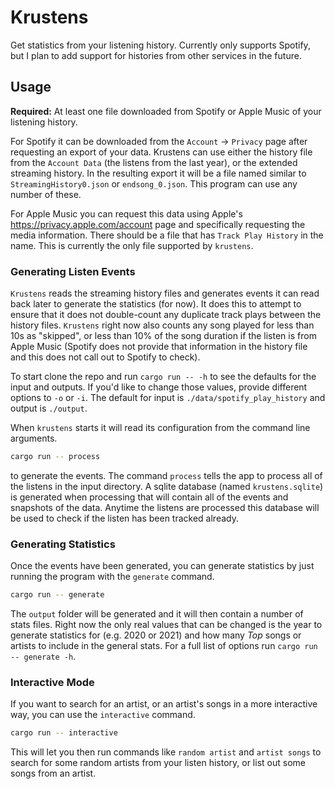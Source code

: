 # Krustens

Get statistics from your listening history. Currently only supports Spotify, but I plan to add support for histories from other services in the future.

## Usage
**Required:** At least one file downloaded from Spotify or Apple Music of your listening history.

For Spotify it can be downloaded from the `Account` -> `Privacy` page after requesting an export of your data. Krustens can use either the history file from the `Account Data` (the listens from the last year), or the extended streaming history. In the resulting export it will be a file named similar to `StreamingHistory0.json` or `endsong_0.json`. This program can use any number of these.

For Apple Music you can request this data using Apple's https://privacy.apple.com/account page and specifically requesting the media information. There should be a file that has `Track Play History` in the name. This is currently the only file supported by `krustens`.

### Generating Listen Events
`Krustens` reads the streaming history files and generates events it can read back later to generate the statistics (for now). It does this to attempt to ensure that it does not double-count any duplicate track plays between the history files. `Krustens` right now also counts any song played for less than 10s as "skipped", or less than 10% of the song duration if the listen is from Apple Music (Spotify does not provide that information in the history file and this does not call out to Spotify to check).

To start clone the repo and run `cargo run -- -h` to see the defaults for the input and outputs. If you'd like to change those values, provide different options to `-o` or `-i`. The default for input is `./data/spotify_play_history` and output is `./output`.

When `krustens` starts it will read its configuration from the command line arguments.
```bash
cargo run -- process
```
to generate the events. The command `process` tells the app to process all of the listens in the input directory. A sqlite database (named `krustens.sqlite`) is generated when processing that will contain all of the events and snapshots of the data. Anytime the listens are processed this database will be used to check if the listen has been tracked already.

### Generating Statistics
Once the events have been generated, you can generate statistics by just running the program with the `generate` command.
```bash
cargo run -- generate
```
The `output` folder will be generated and it will then contain a number of stats files. Right now the only real values that can be changed is the year to generate statistics for (e.g. 2020 or 2021) and how many _Top_ songs or artists to include in the general stats. For a full list of options run `cargo run -- generate -h`.

### Interactive Mode
If you want to search for an artist, or an artist's songs in a more interactive way, you can use the `interactive` command.
```bash
cargo run -- interactive
```
This will let you then run commands like `random artist` and `artist songs` to search for some random artists from your listen history, or list out some songs from an artist.
